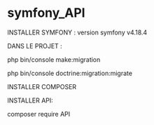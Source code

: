 # symfony_API

INSTALLER SYMFONY :
version symfony v4.18.4 

DANS LE PROJET : 

php bin/console make:migration

php bin/console doctrine:migration:migrate

INSTALLER COMPOSER

INSTALLER API: 

composer require API
  
  
